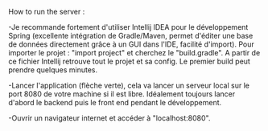 How to run the server : 

-Je recommande fortement d'utiliser Intellij IDEA pour le développement Spring (excellente intégration de Gradle/Maven, permet d'éditer une base de données directement grâce à un GUI dans l'IDE, facilité d'import).
Pour importer le projet : "import project" et cherchez le "build.gradle". A partir de ce fichier Intellij retrouve tout le projet et sa config.
Le premier build peut prendre quelques minutes.

-Lancer l'application (flèche verte), cela va lancer un serveur local sur le port 8080 de votre machine si il est libre. Idéalement toujours lancer d'abord le backend puis le front end pendant le développement.

-Ouvrir un navigateur internet et accéder à "localhost:8080".
